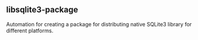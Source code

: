 libsqlite3-package
------------------

Automation for creating a package for distributing native SQLite3 library for different platforms.
